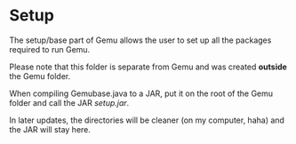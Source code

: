 # Setup
The setup/base part of Gemu allows the user to set up all the packages required to run Gemu.

Please note that this folder is separate from Gemu and was created **outside** the Gemu folder.

When compiling Gemubase.java to a JAR, put it on the root of the Gemu folder and call the JAR *setup.jar*.

In later updates, the directories will be cleaner (on my computer, haha) and the JAR will stay here.
